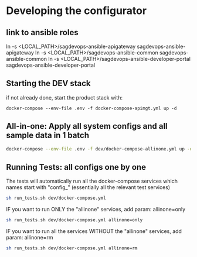 # Developing the configurator

## link to ansible roles

ln -s <LOCAL_PATH>/sagdevops-ansible-apigateway sagdevops-ansible-apigateway
ln -s <LOCAL_PATH>/sagdevops-ansible-common sagdevops-ansible-common
ln -s <LOCAL_PATH>/sagdevops-ansible-developer-portal sagdevops-ansible-developer-portal

## Starting the DEV stack

if not already done, start the product stack with:

```
docker-compose --env-file .env -f docker-compose-apimgt.yml up -d
```

## All-in-one: Apply all system configs and all sample data in 1 batch

```bash
docker-compose --env-file .env -f dev/docker-compose-allinone.yml up -d
```

## Running Tests: all configs one by one

The tests will automatically run all the docker-compose services which names start with "config_" (essentially all the relevant test services)

```bash
sh run_tests.sh dev/docker-compose.yml
```

IF you want to run ONLY the "allinone" services, add param: allinone=only

```bash
sh run_tests.sh dev/docker-compose.yml allinone=only
```

IF you want to run all the services WITHOUT the "allinone" services, add param: allinone=rm

```bash
sh run_tests.sh dev/docker-compose.yml allinone=rm
```
